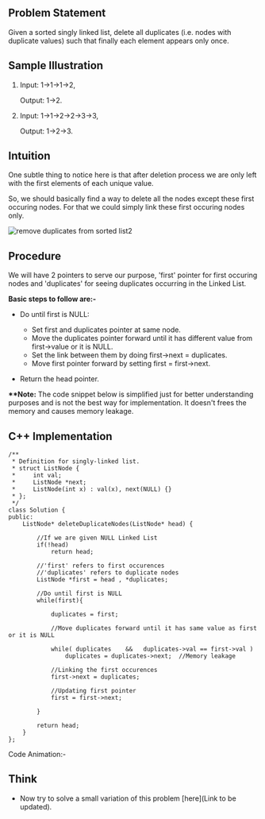## Problem Statement

Given a sorted singly linked list, delete all duplicates (i.e. nodes with duplicate values) such that finally each element appears only once.

## Sample Illustration

1. Input:   1->1->1->2, 

   Output:  1->2.
   
2. Input:   1->1->2->2->3->3,

   Output:  1->2->3.

## Intuition

One subtle thing to notice here is that after deletion process we are only left with the first elements of each unique value.

So, we should basically find a way to delete all the nodes except these first occuring nodes. For that we could simply link these first 
occuring nodes only.

![remove duplicates from sorted list2](https://user-images.githubusercontent.com/22693609/37389131-15b4ba22-2789-11e8-95c4-1aa3129798b6.gif)

## Procedure

We will have 2 pointers to serve our purpose, 'first' pointer for first occuring nodes and 'duplicates' for seeing duplicates occurring in the Linked List.

__Basic steps to follow are:-__

- Do until first is NULL:
   
   - Set first and duplicates pointer at same node.
   - Move the duplicates pointer forward until it has different value from first->value or it is NULL.
   - Set the link between them by doing first->next = duplicates.
   - Move first pointer forward by setting first = first->next.
   
- Return the head pointer.

__**Note:__ The code snippet below is simplified just for better understanding purposes and is not the best way for implementation. 
It doesn't frees the memory and causes memory leakage.

## C++ Implementation

```
/**
 * Definition for singly-linked list.
 * struct ListNode {
 *     int val;
 *     ListNode *next;
 *     ListNode(int x) : val(x), next(NULL) {}
 * };
 */
class Solution {
public:
    ListNode* deleteDuplicateNodes(ListNode* head) {
        
        //If we are given NULL Linked List
        if(!head) 
            return head;
        
        //'first' refers to first occurences
        //'duplicates' refers to duplicate nodes
        ListNode *first = head , *duplicates;
        
        //Do until first is NULL
        while(first){
            
            duplicates = first;
            
            //Move duplicates forward until it has same value as first or it is NULL
            
            while( duplicates    &&   duplicates->val == first->val ) 
                duplicates = duplicates->next;  //Memory leakage
            
            //Linking the first occurences
            first->next = duplicates; 
            
            //Updating first pointer
            first = first->next;
            
        }
        
        return head;
    }
};
```


Code Animation:-


## Think 

- Now try to solve a small variation of this problem [here](Link to be updated).
